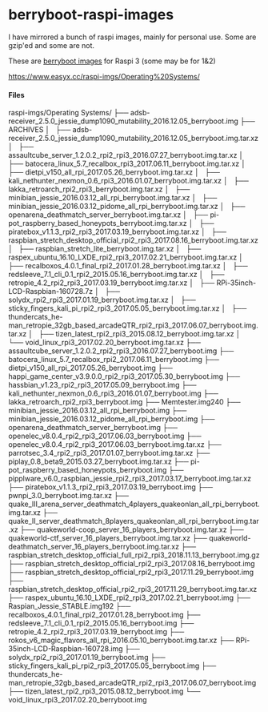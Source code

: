 # berryboot-raspi-images

I have mirrored a bunch of raspi images, mainly for personal use. Some are gzip'ed and some are not.

These are [berryboot images](https://berryterminal.com/doku.php/berryboot) for Raspi 3 (some may be for 1&2)

https://www.easyx.cc/raspi-imgs/Operating%20Systems/


#### Files

raspi-imgs/Operating Systems/
├── adsb-receiver_2.5.0_jessie_dump1090_mutability_2016.12.05_berryboot.img
├── ARCHIVES
│   ├── adsb-receiver_2.5.0_jessie_dump1090_mutability_2016.12.05_berryboot.img.tar.xz
│   ├── assaultcube_server_1.2.0.2_rpi2_rpi3_2016.07.27_berryboot.img.tar.xz
│   ├── batocera_linux_5.7_recalbox_rpi3_2017.06.11_berryboot.img.tar.xz
│   ├── dietpi_v150_all_rpi_2017.05.26_berryboot.img.tar.xz
│   ├── kali_nethunter_nexmon_0.6_rpi3_2016.01.07_berryboot.img.tar.xz
│   ├── lakka_retroarch_rpi2_rpi3_berryboot.img.tar.xz
│   ├── minibian_jessie_2016.03.12_all_rpi_berryboot.img.tar.xz
│   ├── minibian_jessie_2016.03.12_pidome_all_rpi_berryboot.img.tar.xz
│   ├── openarena_deathmatch_server_berryboot.img.tar.xz
│   ├── pi-pot_raspberry_based_honeypots_berryboot.img.tar.xz
│   ├── piratebox_v1.1.3_rpi2_rpi3_2017.03.19_berryboot.img.tar.xz
│   ├── raspbian_stretch_desktop_official_rpi2_rpi3_2017.08.16_berryboot.img.tar.xz
│   ├── raspbian_stretch_lite_berryboot.img.tar.xz
│   ├── raspex_ubuntu_16.10_LXDE_rpi2_rpi3_2017.02.21_berryboot.img.tar.xz
│   ├── recalboxos_4.0.1_final_rpi2_2017.01.28_berryboot.img.tar.xz
│   ├── redsleeve_7.1_cli_0.1_rpi2_2015.05.16_berryboot.img.tar.xz
│   ├── retropie_4.2_rpi2_rpi3_2017.03.19_berryboot.img.tar.xz
│   ├── RPi-35inch-LCD-Raspbian-160728.7z
│   ├── solydx_rpi2_rpi3_2017.01.19_berryboot.img.tar.xz
│   ├── sticky_fingers_kali_pi_rpi2_rpi3_2017.05.05_berryboot.img.tar.xz
│   ├── thundercats_he-man_retropie_32gb_based_arcadeQTR_rpi2_rpi3_2017.06.07_berryboot.img.tar.xz
│   ├── tizen_latest_rpi2_rpi3_2015.08.12_berryboot.img.tar.xz
│   └── void_linux_rpi3_2017.02.20_berryboot.img.tar.xz
├── assaultcube_server_1.2.0.2_rpi2_rpi3_2016.07.27_berryboot.img
├── batocera_linux_5.7_recalbox_rpi2_2017.06.11_berryboot.img
├── dietpi_v150_all_rpi_2017.05.26_berryboot.img
├── happi_game_center_v3.9.0.0_rpi2_rpi3_2017.05.30_berryboot.img
├── hassbian_v1.23_rpi2_rpi3_2017.05.09_berryboot.img
├── kali_nethunter_nexmon_0.6_rpi3_2016.01.07_berryboot.img
├── lakka_retroarch_rpi2_rpi3_berryboot.img
├── Memtester.img240
├── minibian_jessie_2016.03.12_all_rpi_berryboot.img
├── minibian_jessie_2016.03.12_pidome_all_rpi_berryboot.img
├── openarena_deathmatch_server_berryboot.img
├── openelec_v8.0.4_rpi2_rpi3_2017.06.03_berryboot.img
├── openelec_v8.0.4_rpi2_rpi3_2017.06.03_berryboot.img.tar.xz
├── parrotsec_3.4_rpi2_rpi3_2017.01.07_berryboot.img.tar.xz
├── piplay_0.8_beta9_2015.03.27_berryboot.img.tar.xz
├── pi-pot_raspberry_based_honeypots_berryboot.img
├── pipplware_v6.0_raspbian_jessie_rpi2_rpi3_2017.03.17_berryboot.img.tar.xz
├── piratebox_v1.1.3_rpi2_rpi3_2017.03.19_berryboot.img
├── pwnpi_3.0_berryboot.img.tar.xz
├── quake_III_arena_server_deathmatch_4players_quakeonlan_all_rpi_berryboot.img.tar.xz
├── quake_II_server_deathmatch_8players_quakeonlan_all_rpi_berryboot.img.tar.xz
├── quakeworld-coop_server_16_players_berryboot.img.tar.xz
├── quakeworld-ctf_server_16_players_berryboot.img.tar.xz
├── quakeworld-deathmatch_server_16_players_berryboot.img.tar.xz
├── raspbian_stretch_desktop_official_full_rpi2_rpi3_2018.11.13_berryboot.img.gz
├── raspbian_stretch_desktop_official_rpi2_rpi3_2017.08.16_berryboot.img
├── raspbian_stretch_desktop_official_rpi2_rpi3_2017.11.29_berryboot.img
├── raspbian_stretch_desktop_official_rpi2_rpi3_2017.11.29_berryboot.img.tar.xz
├── raspex_ubuntu_16.10_LXDE_rpi2_rpi3_2017.02.21_berryboot.img
├── Raspian_Jessie_STABLE.img192
├── recalboxos_4.0.1_final_rpi2_2017.01.28_berryboot.img
├── redsleeve_7.1_cli_0.1_rpi2_2015.05.16_berryboot.img
├── retropie_4.2_rpi2_rpi3_2017.03.19_berryboot.img
├── rokos_v6_magic_flavors_all_rpi_2016.05.10_berryboot.img.tar.xz
├── RPi-35inch-LCD-Raspbian-160728.img
├── solydx_rpi2_rpi3_2017.01.19_berryboot.img
├── sticky_fingers_kali_pi_rpi2_rpi3_2017.05.05_berryboot.img
├── thundercats_he-man_retropie_32gb_based_arcadeQTR_rpi2_rpi3_2017.06.07_berryboot.img
├── tizen_latest_rpi2_rpi3_2015.08.12_berryboot.img
└── void_linux_rpi3_2017.02.20_berryboot.img

